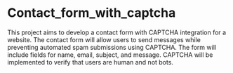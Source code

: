 # Contact_form_with_captcha
This project aims to develop a contact form with CAPTCHA integration for a website. The contact form will allow users to send messages while preventing automated spam submissions using CAPTCHA. The form will include fields for name, email, subject, and message. CAPTCHA will be implemented to verify that users are human and not bots. 
